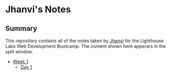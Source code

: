 # Jhanvi's Notes
## Summary 

This repository contains all of the notes taken by [Jhanvi](https://github.com/JhanviShah1) for the Lighthouse Labs Web Development Bootcamp. The content shown here apperars in the split window.

* [Week 1](/Week_1)
  * [Day 1](Week_1/Day_1)